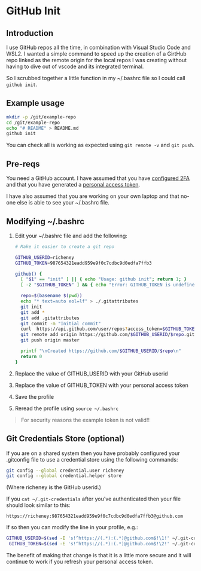 # GitHub Init

## Introduction

I use GitHub repos all the time, in combination with Visual Studio Code and WSL2. I wanted a simple command to speed up the creation of a GirtHub repo linked as the remote origin for the local repos I was creating without having to dive out of vscode and its integrated terminal.

So I scrubbed together a little function in my ~/.bashrc file so I could call `github init`.

## Example usage

```bash
mkdir -p /git/example-repo
cd /git/example-repo
echo "# README" > README.md
github init
```

You can check all is working as expected using `git remote -v` and `git push`.

## Pre-reqs

You need a GitHub account. I have assumed that you have [configured 2FA](https://help.github.com/en/github/authenticating-to-github/configuring-two-factor-authentication) and that you have generated a [personal access token](https://help.github.com/en/github/authenticating-to-github/creating-a-personal-access-token-for-the-command-line).

I have also assumed that you are working on your own laptop and that no-one else is able to see your ~/.bashrc file.

## Modifying ~/.bashrc

1. Edit your ~/.bashrc file and add the following:

    ```bash
    # Make it easier to create a git repo

    GITHUB_USERID=richeney
    GITHUB_TOKEN=987654321eadd959e9f0c7cdbc9d0edfa7ffb3

    github() {
      [ "$1" == "init" ] || { echo "Usage: github init"; return 1; }
      [ -z "$GITHUB_TOKEN" ] && { echo "Error: GITHUB_TOKEN is undefined"; return 1; }

      repo=$(basename $(pwd))
      echo "* text=auto eol=lf" > ./.gitattributes
      git init
      git add *
      git add .gitattributes
      git commit -m "Initial commit"
      curl  https://api.github.com/user/repos?access_token=$GITHUB_TOKEN -d {\"name\":\"$repo\"}
      git remote add origin https://github.com/$GITHUB_USERID/$repo.git
      git push origin master

      printf "\nCreated https://github.com/$GITHUB_USERID/$repo\n"
      return 0
    }
    ```

1. Replace the value of GITHUB_USERID with your GitHub userid
1. Replace the value of GITHUB_TOKEN with your personal access token
1. Save the profile
1. Reread the profile using `source ~/.bashrc`

> For security reasons the example token is not valid!!

## Git Credentials Store (optional)

If you are on a shared system then you have probably configured your .gitconfig file to use a credential store using the following commands:

```bash
git config --global credential.user richeney
git config --global credential.helper store
```

(Where richeney is the GitHub userid.)

If you `cat ~/.git-credentials` after you've authenticated then your file should look similar to this:

```text
https://richeney:987654321eadd959e9f0c7cdbc9d0edfa7ffb3@github.com
```

If so then you can modify the line in your profile, e.g.:

```bash
GITHUB_USERID=$(sed -E 's!^https://(.*):(.*)@github.com$!\1!' ~/.git-credentials)
 GITHUB_TOKEN=$(sed -E 's!^https://(.*):(.*)@github.com$!\2!' ~/.git-credentials)

```

The benefit of making that change is that it is a little more secure and it will continue to work if you refresh your personal access token.
